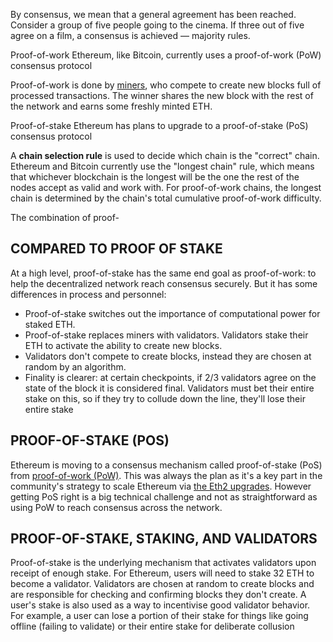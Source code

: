 By consensus, we mean that a general agreement has been reached. Consider a group of five people going to the cinema. If three out of five agree on a film, a consensus is achieved — majority rules.

Proof-of-work
Ethereum, like Bitcoin, currently uses a proof-of-work (PoW) consensus protocol

Proof-of-work is done by [miners](https://ethereum.org/en/developers/docs/consensus-mechanisms/pow/mining/), who compete to create new blocks full of processed transactions. The winner shares the new block with the rest of the network and earns some freshly minted ETH.

Proof-of-stake
Ethereum has plans to upgrade to a proof-of-stake (PoS) consensus protocol


A  **chain selection rule**  is used to decide which chain is the "correct" chain. Ethereum and Bitcoin currently use the "longest chain" rule, which means that whichever blockchain is the longest will be the one the rest of the nodes accept as valid and work with. For proof-of-work chains, the longest chain is determined by the chain's total cumulative proof-of-work difficulty.

The combination of proof-

## COMPARED TO PROOF OF STAKE

At a high level, proof-of-stake has the same end goal as proof-of-work: to help the decentralized network reach consensus securely. But it has some differences in process and personnel:

-   Proof-of-stake switches out the importance of computational power for staked ETH.
-   Proof-of-stake replaces miners with validators. Validators stake their ETH to activate the ability to create new blocks.
-   Validators don't compete to create blocks, instead they are chosen at random by an algorithm.
-   Finality is clearer: at certain checkpoints, if 2/3 validators agree on the state of the block it is considered final. Validators must bet their entire stake on this, so if they try to collude down the line, they'll lose their entire stake

## PROOF-OF-STAKE (POS)

Ethereum is moving to a consensus mechanism called proof-of-stake (PoS) from [proof-of-work (PoW)](https://ethereum.org/en/developers/docs/consensus-mechanisms/pow/). This was always the plan as it's a key part in the community's strategy to scale Ethereum via [the Eth2 upgrades](https://ethereum.org/en/eth2/). However getting PoS right is a big technical challenge and not as straightforward as using PoW to reach consensus across the network.

## PROOF-OF-STAKE, STAKING, AND VALIDATORS
Proof-of-stake is the underlying mechanism that activates validators upon receipt of enough stake. For Ethereum, users will need to stake 32 ETH to become a validator. Validators are chosen at random to create blocks and are responsible for checking and confirming blocks they don't create. A user's stake is also used as a way to incentivise good validator behavior. For example, a user can lose a portion of their stake for things like going offline (failing to validate) or their entire stake for deliberate collusion
